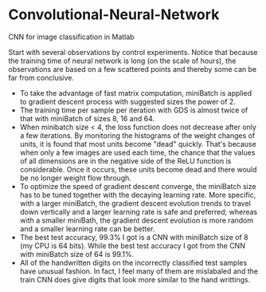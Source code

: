 # Convolutional-Neural-Network
CNN for image classification in Matlab

Start with several observations by control experiments. Notice that because the training time of neural network is long (on the scale of hours), the observations are based on a few scattered points and thereby some can be far from conclusive.

- To take the advantage of fast matrix computation, miniBatch is applied to gradient descent process with suggested sizes the power of 2.
- The training time per sample per iteration with GDS is almost twice of that with miniBatch of sizes 8, 16 and 64.
- When minibatch size < 4, the loss function does not decrease after only a few iterations. By monitoring the histograms of the weight changes of units, it is found that most units become "dead" quickly. That's because when only a few images are used each time, the chance that the values of all dimensions are in the negative side of the ReLU function is considerable. Once it occurs, these units become dead and there would be no longer weight flow through.
- To optimize the speed of gradient descent converge, the miniBatch size has to be tuned together with the decaying learning rate. More specific, with a larger miniBatch, the gradient descent evolution trends to  travel down vertically and a larger learning rate is safe and preferred; whereas with a smaller miniBath, the gradient descent evolution is more random and a smaller learning rate can be better.
- The best test accuracy, 99.3% I got is a CNN with miniBatch size of 8 (my CPU is 64 bits). While the best test accuracy I got from the CNN with miniBatch size of 64 is 99.1%.
- All of the handwritten digits on the incorrectly classified test samples have unusual fashion. In fact, I feel many of them are mislabaled and the train CNN does give digits that look more similar to the hand writtings.

